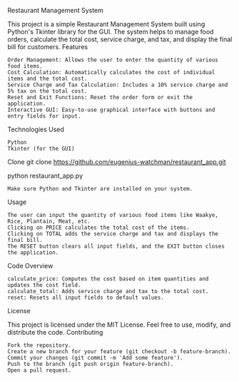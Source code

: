 Restaurant Management System

This project is a simple Restaurant Management System built using Python's Tkinter library for the GUI. The system helps to manage food orders, calculate the total cost, service charge, and tax, and display the final bill for customers.
Features

    Order Management: Allows the user to enter the quantity of various food items.
    Cost Calculation: Automatically calculates the cost of individual items and the total cost.
    Service Charge and Tax Calculation: Includes a 10% service charge and 5% tax on the total cost.
    Reset and Exit Functions: Reset the order form or exit the application.
    Interactive GUI: Easy-to-use graphical interface with buttons and entry fields for input.

Technologies Used

    Python
    Tkinter (for the GUI)

Clone
git clone https://github.com/eugenius-watchman/restaurant_app.git

python restaurant_app.py

    Make sure Python and Tkinter are installed on your system.

Usage

    The user can input the quantity of various food items like Waakye, Rice, Plantain, Meat, etc.
    Clicking on PRICE calculates the total cost of the items.
    Clicking on TOTAL adds the service charge and tax and displays the final bill.
    The RESET button clears all input fields, and the EXIT button closes the application.

Code Overview

    calculate_price: Computes the cost based on item quantities and updates the cost field.
    calculate_total: Adds service charge and tax to the total cost.
    reset: Resets all input fields to default values.

License

This project is licensed under the MIT License. Feel free to use, modify, and distribute the code.
Contributing

    Fork the repository.
    Create a new branch for your feature (git checkout -b feature-branch).
    Commit your changes (git commit -m 'Add some feature').
    Push to the branch (git push origin feature-branch).
    Open a pull request.


